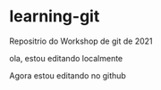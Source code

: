 # learning-git
Repositrio do Workshop de git de 2021

ola, estou editando localmente

Agora estou editando no github
